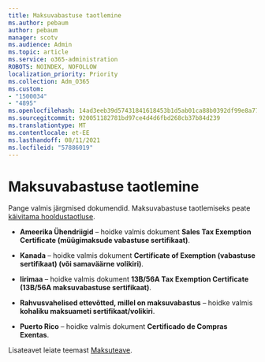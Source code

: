 ```yaml
---
title: Maksuvabastuse taotlemine
ms.author: pebaum
author: pebaum
manager: scotv
ms.audience: Admin
ms.topic: article
ms.service: o365-administration
ROBOTS: NOINDEX, NOFOLLOW
localization_priority: Priority
ms.collection: Adm_O365
ms.custom:
- "1500034"
- "4895"
ms.openlocfilehash: 14ad3eeb39d57431841618453b1d5ab01ca88b0392df99e8a7754c140c1ea478
ms.sourcegitcommit: 920051182781bd97ce4d4d6fbd268cb37b84d239
ms.translationtype: MT
ms.contentlocale: et-EE
ms.lasthandoff: 08/11/2021
ms.locfileid: "57886019"
---
```

# <a name="apply-for-tax-exempt-status"></a>Maksuvabastuse taotlemine

Pange valmis järgmised dokumendid. Maksuvabastuse taotlemiseks peate [käivitama hooldustaotluse](https://go.microsoft.com/fwlink/p/?linkid=518322).

- **Ameerika Ühendriigid** – hoidke valmis dokument **Sales Tax Exemption Certificate (müügimaksude vabastuse sertifikaat)**.

- **Kanada** – hoidke valmis dokument **Certificate of Exemption (vabastuse sertifikaat) (või samaväärne volikiri)**.

- **Iirimaa** – hoidke valmis dokument **13B/56A Tax Exemption Certificate (13B/56A maksuvabastuse sertifikaat)**.

- **Rahvusvahelised ettevõtted, millel on maksuvabastus** – hoidke valmis **kohaliku maksuameti sertifikaat/volikiri**.

- **Puerto Rico** – hoidke valmis dokument **Certificado de Compras Exentas**.

Lisateavet leiate teemast [Maksuteave](https://docs.microsoft.com/microsoft-365/commerce/billing-and-payments/tax-information).
